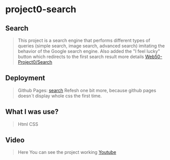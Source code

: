 # project0-search
## Search
>This project is a search engine that performs different types of queries (simple search, image search, advanced search) imitating the behavior of the Google search engine. Also added the "I feel lucky" button which redirects to the first search result
> more details [Web50-Project0/Search](https://cs50.harvard.edu/web/2020/projects/0/search/)

## Deployment
> Github Pages: [search](https://edwinjsa.github.io/project0-search/)
> Refesh one bit more, because github pages doesn´t display whole css the first time.

## What I was use?
> Html
> CSS

## Video
> Here You can see the project working [Youtube](https://youtu.be/kCdhdTEa78o)